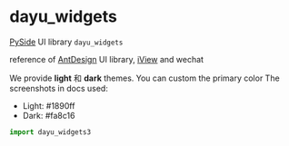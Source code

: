 # dayu_widgets

[PySide](https://wiki.qt.io/PySide) UI library `dayu_widgets` 

reference of [AntDesign](https://ant.design/) UI library, [iView](https://www.iviewui.com/) and wechat


We provide **light** 和 **dark** themes. You can custom the primary color
The screenshots in docs used:

* Light: #1890ff 
* Dark: #fa8c16


```python
import dayu_widgets3
```
